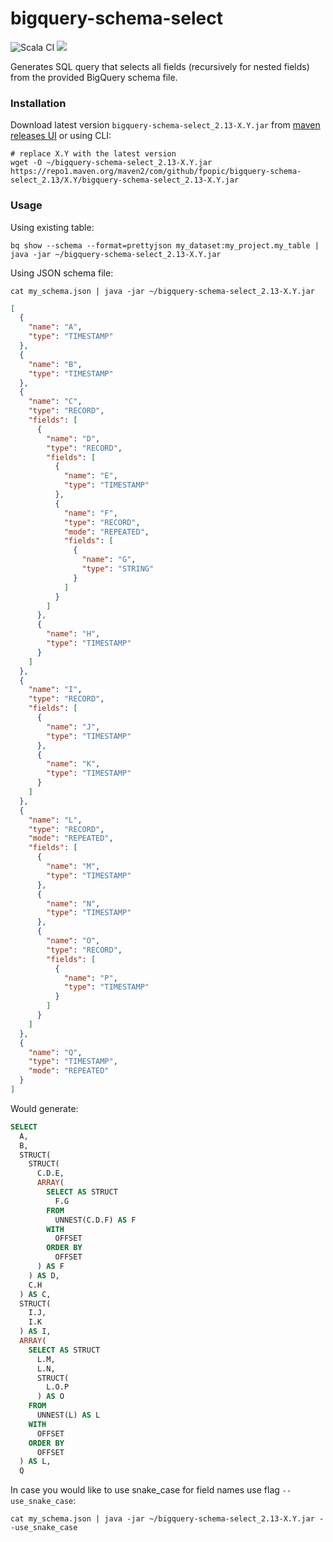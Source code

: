 # bigquery-schema-select

![Scala CI](https://github.com/fpopic/bigquery-schema-select/workflows/Scala%20CI/badge.svg) 
[<img src="https://img.shields.io/maven-central/v/com.github.fpopic/bigquery-schema-select_2.13.svg?color=brightgreen&label=maven%20central%202.13"/>](https://search.maven.org/#search%7Cga%7C1%7Cbigquery-schema-select_2.13)

Generates SQL query that selects all fields (recursively for nested fields) from the provided BigQuery schema file.

### Installation

Download latest version `bigquery-schema-select_2.13-X.Y.jar` from [maven releases UI](https://repo1.maven.org/maven2/com/github/fpopic/bigquery-schema-select_2.13/) or using CLI:

```shell script
# replace X.Y with the latest version
wget -O ~/bigquery-schema-select_2.13-X.Y.jar https://repo1.maven.org/maven2/com/github/fpopic/bigquery-schema-select_2.13/X.Y/bigquery-schema-select_2.13-X.Y.jar
```

### Usage

Using existing table: 

```shell script
bq show --schema --format=prettyjson my_dataset:my_project.my_table | java -jar ~/bigquery-schema-select_2.13-X.Y.jar
```

Using JSON schema file:

```shell script
cat my_schema.json | java -jar ~/bigquery-schema-select_2.13-X.Y.jar
```

```json
[
  {
    "name": "A",
    "type": "TIMESTAMP"
  },
  {
    "name": "B",
    "type": "TIMESTAMP"
  },
  {
    "name": "C",
    "type": "RECORD",
    "fields": [
      {
        "name": "D",
        "type": "RECORD",
        "fields": [
          {
            "name": "E",
            "type": "TIMESTAMP"
          },
          {
            "name": "F",
            "type": "RECORD",
            "mode": "REPEATED",
            "fields": [
              {
                "name": "G",
                "type": "STRING"
              }
            ]
          }
        ]
      },
      {
        "name": "H",
        "type": "TIMESTAMP"
      }
    ]
  },
  {
    "name": "I",
    "type": "RECORD",
    "fields": [
      {
        "name": "J",
        "type": "TIMESTAMP"
      },
      {
        "name": "K",
        "type": "TIMESTAMP"
      }
    ]
  },
  {
    "name": "L",
    "type": "RECORD",
    "mode": "REPEATED",
    "fields": [
      {
        "name": "M",
        "type": "TIMESTAMP"
      },
      {
        "name": "N",
        "type": "TIMESTAMP"
      },
      {
        "name": "O",
        "type": "RECORD",
        "fields": [
          {
            "name": "P",
            "type": "TIMESTAMP"
          }
        ]
      }
    ]
  },
  {
    "name": "Q",
    "type": "TIMESTAMP",
    "mode": "REPEATED"
  }
]
```

Would generate:
```sql
SELECT
  A,
  B,
  STRUCT(
    STRUCT(
      C.D.E,
      ARRAY(
        SELECT AS STRUCT
          F.G
        FROM
          UNNEST(C.D.F) AS F
        WITH
          OFFSET
        ORDER BY
          OFFSET
      ) AS F
    ) AS D,
    C.H
  ) AS C,
  STRUCT(
    I.J,
    I.K
  ) AS I,
  ARRAY(
    SELECT AS STRUCT
      L.M,
      L.N,
      STRUCT(
        L.O.P
      ) AS O
    FROM
      UNNEST(L) AS L
    WITH 
      OFFSET
    ORDER BY
      OFFSET
  ) AS L,
  Q
```

In case you would like to use snake_case for field names use flag `--use_snake_case`:
```shell script
cat my_schema.json | java -jar ~/bigquery-schema-select_2.13-X.Y.jar --use_snake_case
```
